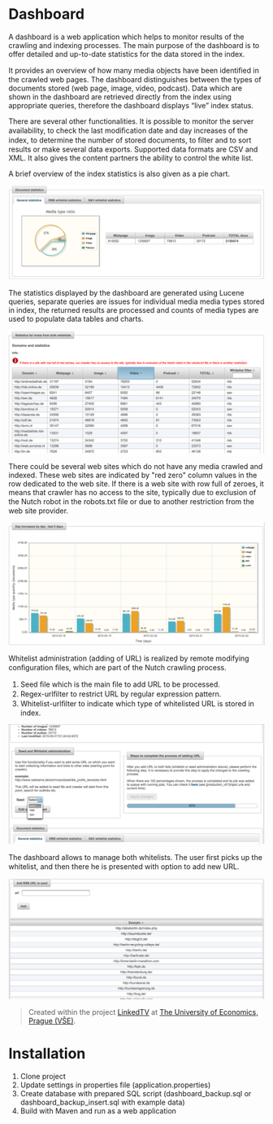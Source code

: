 # Dashboard
A dashboard is a web application which helps to monitor results of the crawling and indexing processes. The main purpose of the dashboard is to offer detailed and up-to-date statistics for the data stored in the index.

It provides an overview of how many media objects have been identiﬁed in the crawled web pages. The dashboard distinguishes between the types of documents stored (web page, image, video, podcast). Data which are shown in the dashboard are retrieved directly from the index using appropriate queries, therefore the dashboard displays “live” index status.

There are several other functionalities. It is possible to monitor the server availability, to check the last modiﬁcation date and day increases of the index, to determine the number of stored documents, to ﬁlter and to sort results or make several data exports. Supported data formats are CSV and XML. It also gives the content partners the ability to control the white list.

A brief overview of the index statistics is also given as a pie chart.

![Total numbers in chart](https://raw.githubusercontent.com/KIZI/IRAPI/master/wikipictures/dashboard/ltv_dashboard_graph.png)

The statistics displayed by the dashboard are generated using Lucene queries, separate queries are issues for individual media media types stored in index, the returned results are processed and counts of media types are used to populate data tables and charts.

![Table stats for whitelisted hosts](https://raw.githubusercontent.com/KIZI/IRAPI/master/wikipictures/dashboard/ltv_dashboard_stats.png)

There could be several web sites which do not have any media crawled and indexed. These web sites are indicated by "red zero" column values in the row dedicated to the web site. If there is a web site with row full of zeroes, it means that crawler has no access to the site, typically due to exclusion of the Nutch robot in the robots.txt ﬁle or due to another restriction from the web site provider.

![Day increases by document type stored to index](https://raw.githubusercontent.com/KIZI/IRAPI/master/wikipictures/dashboard/ltv_dashboard_increases.png)

Whitelist administration (adding of URL) is realized by remote modifying conﬁguration ﬁles, which are part of the Nutch crawling process.

1. Seed ﬁle which is the main ﬁle to add URL to be processed.
2. Regex-urlﬁlter to restrict URL by regular expression pattern.
3. Whitelist-urlﬁlter to indicate which type of whitelisted URL is stored in index.

![Process to apply all changes](https://raw.githubusercontent.com/KIZI/IRAPI/master/wikipictures/dashboard/ltv_dashboard_process.png)

The dashboard allows to manage both whitelists. The user ﬁrst picks up the whitelist, and then there he is presented with option to add new URL.

![Adding URL to whitelist](https://raw.githubusercontent.com/KIZI/IRAPI/master/wikipictures/dashboard/ltv_dashboard_addurl.png)

> Created within the project [LinkedTV](http://linkedtv.eu/) at [The University of Economics, Prague (VŠE)](http://www.vse.cz/english/).

# Installation
1. Clone project
2. Update settings in properties file (application.properties)
3. Create database with prepared SQL script (dashboard_backup.sql or dashboard_backup_insert.sql with example data)
4. Build with Maven and run as a web application
